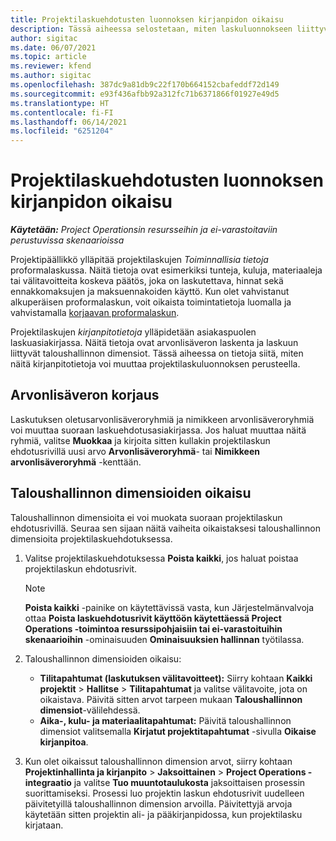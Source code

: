 ```yaml
---
title: Projektilaskuehdotusten luonnoksen kirjanpidon oikaisu
description: Tässä aiheessa selostetaan, miten laskuluonnokseen liittyviä kirjanpitoon liittyviä tietoja oikaistaan.
author: sigitac
ms.date: 06/07/2021
ms.topic: article
ms.reviewer: kfend
ms.author: sigitac
ms.openlocfilehash: 387dc9a81db9c22f170b664152cbafeddf72d149
ms.sourcegitcommit: e93f436afbb92a312fc71b6371866f01927e49d5
ms.translationtype: HT
ms.contentlocale: fi-FI
ms.lasthandoff: 06/14/2021
ms.locfileid: "6251204"
---
```

# <a name="correct-the-accounting-on-draft-project-invoice-proposals"></a>Projektilaskuehdotusten luonnoksen kirjanpidon oikaisu

_**Käytetään:** Project Operationsin resursseihin ja ei-varastoitaviin perustuvissa skenaarioissa_

Projektipäällikkö ylläpitää projektilaskujen *Toiminnallisia tietoja* proformalaskussa. Näitä tietoja ovat esimerkiksi tunteja, kuluja, materiaaleja tai välitavoitteita koskeva päätös, joka on laskutettava, hinnat sekä ennakkomaksujen ja maksuennakoiden käyttö. Kun olet vahvistanut alkuperäisen proformalaskun, voit oikaista toimintatietoja luomalla ja vahvistamalla [korjaavan proformalaskun](../proforma-invoicing/corrective-invoices.md).

Projektilaskujen *kirjanpitotietoja* ylläpidetään asiakaspuolen laskuasiakirjassa. Näitä tietoja ovat arvonlisäveron laskenta ja laskuun liittyvät taloushallinnon dimensiot. Tässä aiheessa on tietoja siitä, miten näitä kirjanpitotietoja voi muuttaa projektilaskuluonnoksen perusteella.

## <a name="adjust-sales-tax"></a>Arvonlisäveron korjaus

Laskutuksen oletusarvonlisäveroryhmiä ja nimikkeen arvonlisäveroryhmiä voi muuttaa suoraan laskuehdotusasiakirjassa. Jos haluat muuttaa näitä ryhmiä, valitse **Muokkaa** ja kirjoita sitten kullakin projektilaskun ehdotusrivillä uusi arvo **Arvonlisäveroryhmä**- tai **Nimikkeen arvonlisäveroryhmä** -kenttään.

## <a name="adjust-financial-dimensions"></a>Taloushallinnon dimensioiden oikaisu

Taloushallinnon dimensioita ei voi muokata suoraan projektilaskun ehdotusrivillä. Seuraa sen sijaan näitä vaiheita oikaistaksesi taloushallinnon dimensioita projektilaskuehdotuksessa.

1. Valitse projektilaskuehdotuksessa **Poista kaikki**, jos haluat poistaa projektilaskun ehdotusrivit.

    > [!NOTE]
    > **Poista kaikki** -painike on käytettävissä vasta, kun Järjestelmänvalvoja ottaa **Poista laskuehdotusrivit käyttöön käytettäessä Project Operations -toimintoa resurssipohjaisiin tai ei-varastoituihin skenaarioihin** -ominaisuuden **Ominaisuuksien hallinnan** työtilassa.

2. Taloushallinnon dimensioiden oikaisu:

    - **Tilitapahtumat (laskutuksen välitavoitteet):** Siirry kohtaan  **Kaikki projektit** \> **Hallitse** \> **Tilitapahtumat** ja valitse välitavoite, jota on oikaistava. Päivitä sitten arvot tarpeen mukaan **Taloushallinnon dimensiot**-välilehdessä.
    - **Aika-, kulu- ja materiaalitapahtumat:** Päivitä taloushallinnon dimensiot valitsemalla **Kirjatut projektitapahtumat** -sivulla **Oikaise kirjanpitoa**.

3. Kun olet oikaissut taloushallinnon dimension arvot, siirry kohtaan **Projektinhallinta ja kirjanpito** \> **Jaksoittainen** \> **Project Operations -integraatio** ja valitse **Tuo muuntotaulukosta** jaksoittaisen prosessin suorittamiseksi. Prosessi luo projektin laskun ehdotusrivit uudelleen päivitetyillä taloushallinnon dimension arvoilla. Päivitettyjä arvoja käytetään sitten projektin ali- ja pääkirjanpidossa, kun projektilasku kirjataan.
